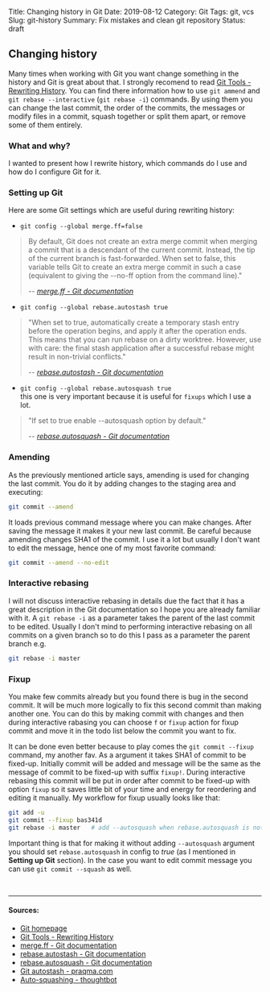 Title: Changing history in Git
Date: 2019-08-12
Category: Git
Tags: git, vcs
Slug: git-history
Summary: Fix mistakes and clean git repository
Status: draft


## Changing history
Many times when working with Git you want change something in the history and Git is great about that.
I strongly recomend to read [Git Tools - Rewriting History](https://git-scm.com/book/en/v2/Git-Tools-Rewriting-History).
You can find there information how to use `git ammend` and `git rebase --interactive` (`git rebase -i`) commands.
By using them you can change the last commit, the order of the commits, the messages or modify files in a commit,
 squash together or split them apart, or remove some of them entirely.

### What and why?
I wanted to present how I rewrite history, which commands do I use and how do I configure Git for it.

### Setting up Git
Here are some Git settings which are useful during rewriting history:

* `git config --global merge.ff=false`
> By default, Git does not create an extra merge commit when merging a commit that is a descendant of the current commit. Instead, the tip of the current branch is fast-forwarded. When set to false, this variable tells Git to create an extra merge commit in such a case (equivalent to giving the --no-ff option from the command line)."
> 
> -- <cite>[merge.ff - Git documentation](https://git-scm.com/docs/git-config#Documentation/git-config.txt-mergeff)</cite>

* `git config --global rebase.autostash true`   
> "When set to true, automatically create a temporary stash entry before the operation begins, and apply it after the operation ends. This means that you can run rebase on a dirty worktree. However, use with care: the final stash application after a successful rebase might result in non-trivial conflicts."
>
> -- <cite>[rebase.autostash - Git documentation](https://git-scm.com/docs/git-config#Documentation/git-config.txt-rebaseautoStash)</cite>

* `git config --global rebase.autosquash true`  
   this one is very important because it is useful for `fixups` which I use a lot.
> "If set to true enable --autosquash option by default."
>
> -- <cite>[rebase.autosquash - Git documentation](https://git-scm.com/docs/git-config#Documentation/git-config.txt-rebaseautoSquash)</cite>

### Amending
As the previously mentioned article says, amending is used for changing the last commit. You do it by adding changes to the staging area and executing:
```bash
git commit --amend
```
It loads previous command message where you can make changes. After saving the message it makes it your new last commit. Be careful because amending changes SHA1 of the commit.
I use it a lot but usually I don't want to edit the message, hence one of my most favorite command:
```bash
git commit --amend --no-edit
```

### Interactive rebasing
I will not discuss interactive rebasing in details due the fact that it has a great description in the Git documentation so I hope you are already familiar with it.
A `git rebase -i` as a parameter takes the parent of the last commit to be edited.
Usually I don't mind to performing interactive rebasing on all commits on a given branch so to do this I pass as a parameter the parent branch e.g.
```bash
git rebase -i master
```

### Fixup
You make few commits already but you found there is bug in the second commit.
It will be much more logically to fix this second commit than making another one.
You can do this by making commit with changes and then during interactive rabasing you can choose `f` or `fixup` action for fixup commit and move it in the todo list below the commit you want to fix.

It can be done even better because to play comes the `git commit --fixup` command, my another fav. 
As a argument it takes SHA1 of commit to be fixed-up.
Initially commit will be added and message will be the same as the message of commit to be fixed-up with suffix `fixup!`.
During interactive rebasing this commit will be put in order after commit to be fixed-up with option `fixup` so it saves little bit of your time and energy for reordering and editing it manually.
My workflow for fixup usually looks like that:
```bash
git add -u
git commit --fixup bas341d
git rebase -i master   # add --autosquash when rebase.autosquash is not set to true
```
Important thing is that for making it without adding `--autosquash` argument you should set `rebase.autosquash` in config to _true_ (as I mentioned in <b>Setting up Git</b> section).
In the case you want to edit commit message you can use `git commit --squash` as well. 


<br>

----------------
#### Sources:
* [Git homepage](https://git-scm.com/)
* [Git Tools - Rewriting History](https://git-scm.com/book/en/v2/Git-Tools-Rewriting-History)
* [merge.ff - Git documentation](https://git-scm.com/docs/git-config#Documentation/git-config.txt-mergeff)
* [rebase.autostash - Git documentation](https://git-scm.com/docs/git-config#Documentation/git-config.txt-rebaseautoStash)
* [rebase.autosquash - Git documentation](https://git-scm.com/docs/git-config#Documentation/git-config.txt-rebaseautoSquash)
* [Git autostash - praqma.com](https://www.praqma.com/stories/git-autostash/)
* [Auto-squashing - thoughtbot](https://thoughtbot.com/blog/autosquashing-git-commits)
